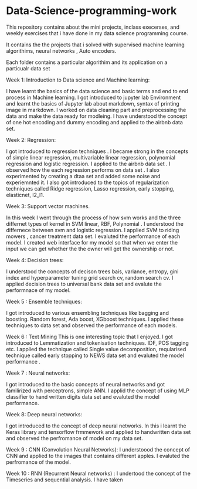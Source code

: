 # Data-Science-programming-work

This repository contains about the mini projects, inclass execerses, and weekly exercises that i have done in my data science programming course.

It contains the the projects that i solved with supervised machine learning algorithims, neural networks , Auto encoders.

Each folder contains a particular algorithim and its application on a particualr data set


Week 1: Introduction to Data science and Machine learning:

I have learnt the basics of the data science and basic terms and end to end process in Machine learning. I got introduced to jupyter lab Environment and learnt the basics of Jupyter lab about markdown, syntax of printing image in markdown. I worked on data cleaning part and preprocessing the data and make the data ready for modleing. I have understood the concept of one hot encoding and dummy encoding and applied to the airbnb data set.


Week 2:  Regression:

I got introduced to regression techniques . I became strong in the concepts of simple linear regression, multivariable linear regression, polynomial regression and logistic regression. I applied to the airbnb data set . I observed how the each regression performs on data set . I also experimented by creating a dtaa set and added some noise and experiemnted it. I also got introduced to the topics of regularization techniques called Ridge regression, Lasso regression, early stopping, elasticnet, l2_l1.


Week 3:  Support vector machines.

In this week I went through the process of how svm works and the three differnet types of kernel in SVM linear, RBF, Polynomial . I understood the differnece between svm and logistic regression. I applied SVM to riding mowers , cancer treatment data set. I evaluted the performance of each model. I created web interface for my model so that when we enter the input we can get whether the the owner will get the ownership or not. 

Week 4: Decision trees:

I understood the concepts of decison trees bais, variance, entropy, gini index and hyperparameter tuning grid search cv, random search cv. I applied decision trees to universal bank data set and evalute the performnace of my model.

Week 5 : Ensemble techniques:

I got introduced to various ensembling techniques like bagging and boosting. Random forest, Ada boost, XGboost techniques. I applied these techniques to data set and observed the performance of each models.

Week 6 : Text Mining
This is one interesting topic that I enjoyed. I got introduced to Lemmatization and tokenisation techniques. IDF, POS tagging etc. I applied the technique called Single value decomposition, reqularised technique called early stopping to NEWS data set and evaluted the model performance .

Week 7 : Neural networks:

I got introduced to the basic concepts of neural networks and got familirized with perceptrons, simple ANN. I applid the concept of using MLP classifier to hand written digits data set and evaluted the model performance.

Week 8: Deep neural networks:

I got introduced to the concept of deep neural networks. In this i learnt the Keras library  and tensorflow frmmework and applied to handwritten data set and observed the perfromance of model on my data set.

Week 9 : CNN (Convolution Neural Networks):  I understoood the concept of CNN and applied to the images that contains different apples. I evaluted the perfromance of the model.

Week 10 : RNN (Recurrent Neural networks) : I undertood the concept of the Timeseries and sequential analysis. I have taken 

